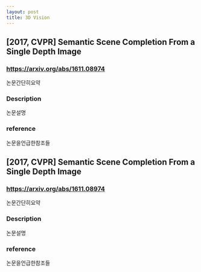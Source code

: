 ```yaml
---
layout: post
title: 3D Vision
---
```

## **[2017, CVPR] Semantic Scene Completion From a Single Depth Image** 
### https://arxiv.org/abs/1611.08974
논문간단히요약

### **Description**
논문설명

### **reference**
논문을언급한참조들

  
  
## **[2017, CVPR] Semantic Scene Completion From a Single Depth Image** 
### https://arxiv.org/abs/1611.08974
논문간단히요약

### **Description**
논문설명

### **reference**
논문을언급한참조들
